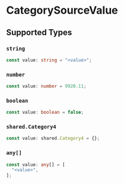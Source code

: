 # CategorySourceValue


## Supported Types

### `string`

```typescript
const value: string = "<value>";
```

### `number`

```typescript
const value: number = 9920.11;
```

### `boolean`

```typescript
const value: boolean = false;
```

### `shared.Category4`

```typescript
const value: shared.Category4 = {};
```

### `any[]`

```typescript
const value: any[] = [
  "<value>",
];
```

